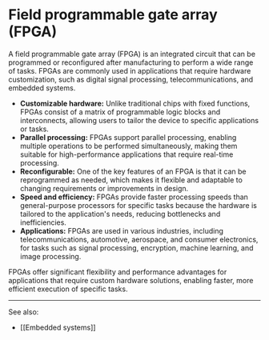 
# Field programmable gate array (FPGA)

A field programmable gate array (FPGA) is an integrated circuit that can be programmed or reconfigured after manufacturing to perform a wide range of tasks. FPGAs are commonly used in applications that require hardware customization, such as digital signal processing, telecommunications, and embedded systems.

- **Customizable hardware:** Unlike traditional chips with fixed functions, FPGAs consist of a matrix of programmable logic blocks and interconnects, allowing users to tailor the device to specific applications or tasks.
- **Parallel processing:** FPGAs support parallel processing, enabling multiple operations to be performed simultaneously, making them suitable for high-performance applications that require real-time processing.
- **Reconfigurable:** One of the key features of an FPGA is that it can be reprogrammed as needed, which makes it flexible and adaptable to changing requirements or improvements in design.
- **Speed and efficiency:** FPGAs provide faster processing speeds than general-purpose processors for specific tasks because the hardware is tailored to the application's needs, reducing bottlenecks and inefficiencies.
- **Applications:** FPGAs are used in various industries, including telecommunications, automotive, aerospace, and consumer electronics, for tasks such as signal processing, encryption, machine learning, and image processing.

FPGAs offer significant flexibility and performance advantages for applications that require custom hardware solutions, enabling faster, more efficient execution of specific tasks.

---

See also:

- [[Embedded systems]]